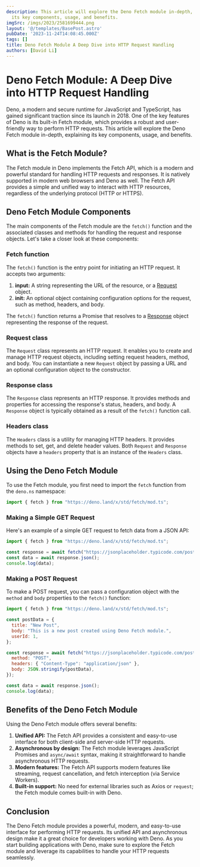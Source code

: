 ```yaml
---
description: This article will explore the Deno Fetch module in-depth, explaining
  its key components, usage, and benefits.
imgSrc: /imgs/2023/2581699444.png
layout: '@/templates/BasePost.astro'
pubDate: '2023-11-24T14:08:45.000Z'
tags: []
title: Deno Fetch Module A Deep Dive into HTTP Request Handling
authors: [David Li]
---
```


# Deno Fetch Module: A Deep Dive into HTTP Request Handling

Deno, a modern and secure runtime for JavaScript and TypeScript, has gained significant traction since its launch in 2018. One of the key features of Deno is its built-in Fetch module, which provides a robust and user-friendly way to perform HTTP requests. This article will explore the Deno Fetch module in-depth, explaining its key components, usage, and benefits.

## What is the Fetch Module?

The Fetch module in Deno implements the Fetch API, which is a modern and powerful standard for handling HTTP requests and responses. It is natively supported in modern web browsers and Deno as well. The Fetch API provides a simple and unified way to interact with HTTP resources, regardless of the underlying protocol (HTTP or HTTPS).

## Deno Fetch Module Components

The main components of the Fetch module are the `fetch()` function and the associated classes and methods for handling the request and response objects. Let's take a closer look at these components:

### Fetch function

The `fetch()` function is the entry point for initiating an HTTP request. It accepts two arguments:

1. **input:** A string representing the URL of the resource, or a [Request](#request-class) object.
2. **init:** An optional object containing configuration options for the request, such as method, headers, and body.

The `fetch()` function returns a Promise that resolves to a [Response](#response-class) object representing the response of the request.

### Request class

The `Request` class represents an HTTP request. It enables you to create and manage HTTP request objects, including setting request headers, method, and body. You can instantiate a new `Request` object by passing a URL and an optional configuration object to the constructor.

### Response class

The `Response` class represents an HTTP response. It provides methods and properties for accessing the response's status, headers, and body. A `Response` object is typically obtained as a result of the `fetch()` function call.

### Headers class

The `Headers` class is a utility for managing HTTP headers. It provides methods to set, get, and delete header values. Both `Request` and `Response` objects have a `headers` property that is an instance of the `Headers` class.

## Using the Deno Fetch Module

To use the Fetch module, you first need to import the `fetch` function from the `deno.ns` namespace:

```javascript
import { fetch } from "https://deno.land/x/std/fetch/mod.ts";
```

### Making a Simple GET Request

Here's an example of a simple GET request to fetch data from a JSON API:

```javascript
import { fetch } from "https://deno.land/x/std/fetch/mod.ts";

const response = await fetch("https://jsonplaceholder.typicode.com/posts/1");
const data = await response.json();
console.log(data);
```

### Making a POST Request

To make a POST request, you can pass a configuration object with the `method` and `body` properties to the `fetch()` function:

```javascript
import { fetch } from "https://deno.land/x/std/fetch/mod.ts";

const postData = {
  title: "New Post",
  body: "This is a new post created using Deno Fetch module.",
  userId: 1,
};

const response = await fetch("https://jsonplaceholder.typicode.com/posts", {
  method: "POST",
  headers: { "Content-Type": "application/json" },
  body: JSON.stringify(postData),
});

const data = await response.json();
console.log(data);
```

## Benefits of the Deno Fetch Module

Using the Deno Fetch module offers several benefits:

1. **Unified API:** The Fetch API provides a consistent and easy-to-use interface for both client-side and server-side HTTP requests.
2. **Asynchronous by design:** The Fetch module leverages JavaScript Promises and `async/await` syntax, making it straightforward to handle asynchronous HTTP requests.
3. **Modern features:** The Fetch API supports modern features like streaming, request cancellation, and fetch interception (via Service Workers).
4. **Built-in support:** No need for external libraries such as Axios or `request`; the Fetch module comes built-in with Deno.

## Conclusion

The Deno Fetch module provides a powerful, modern, and easy-to-use interface for performing HTTP requests. Its unified API and asynchronous design make it a great choice for developers working with Deno. As you start building applications with Deno, make sure to explore the Fetch module and leverage its capabilities to handle your HTTP requests seamlessly.